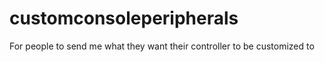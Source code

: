 # customconsoleperipherals
For people to send me what they want their controller to be customized to
